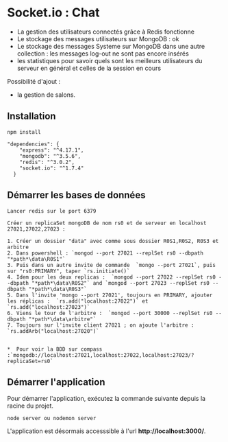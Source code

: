 # Socket.io : Chat
- La gestion des utilisateurs connectés grâce à Redis fonctionne
- Le stockage des messages utilisateurs sur MongoDB : ok
- Le stockage des messages Systeme sur MongoDB dans une autre collection : les messages log-out ne sont pas encore insérés
- les statistiques pour savoir quels sont les meilleurs utilisateurs du serveur en général et celles de la session en cours

Possibilité d'ajout :
- la gestion de salons.


## Installation
```
npm install

"dependencies": {
    "express": "^4.17.1",
    "mongodb": "^3.5.6",
    "redis": "^3.0.2",
    "socket.io": "^1.7.4"
  }
```

## Démarrer les bases de données

```
Lancer redis sur le port 6379

Créer un replicaSet mongoDB de nom rs0 et de serveur en localhost 27021,27022,27023 :

1. Créer un dossier "data" avec comme sous dossier R0S1,R0S2, R0S3 et arbitre
2. Dans powershell : `mongod --port 27021 --replSet rs0 --dbpath "*path*\data\R0S1"`
3. Puis dans un autre invite de commande  `mongo --port 27021`, puis sur "rs0:PRIMARY", taper `rs.initiate()`
4. Idem pour les deux replicas :  `mongod --port 27022 --replSet rs0 --dbpath "*path*\data\R0S2"` and `mongod --port 27023 --replSet rs0 --dbpath "*path*\data\R0S3"`
5. Dans l'invite 'mongo --port 27021', toujours en PRIMARY, ajouter les réplicas :  `rs.add("localhost:27022")` et `rs.add("localhost:27023")`
6. Viens le tour de l'arbitre :  `mongod --port 30000 --replSet rs0 --dbpath "*path*\data\arbitre"`
7. Toujours sur l'invite client 27021 ; on ajoute l'arbitre : `rs.addArb("localhost:27020")`


*  Pour voir la BDD sur compass :`mongodb://localhost:27021,localhost:27022,localhost:27023/?replicaSet=rs0`
```

## Démarrer l'application

Pour démarrer l'application, exécutez la commande suivante depuis la racine du projet.
```
node server ou nodemon server
```

L'application est désormais accesssible à l'url **http://localhost:3000/**.

